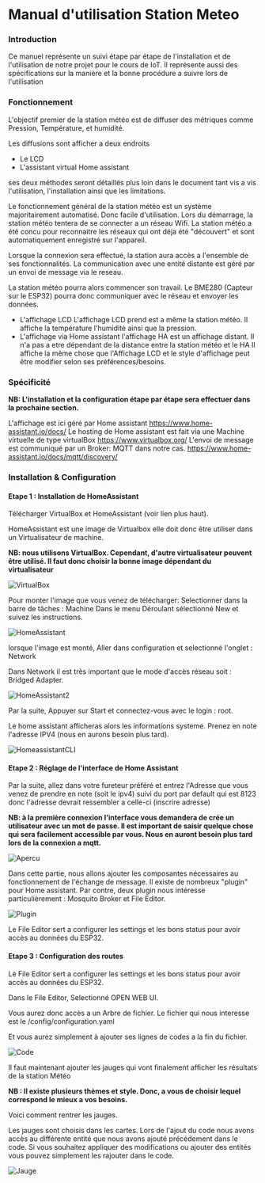 # Manual d'utilisation Station Meteo

### Introduction

Ce manuel représente un suivi étape par étape de l'installation et de l'utilisation de notre projet pour le cours de IoT.
Il représente aussi des spécifications sur la manière et la bonne procédure a suivre lors de l'utilisation

### Fonctionnement

L'objectif premier de la station météo est de diffuser des métriques comme Pression, Température, et humidité.

Les diffusions sont afficher a deux endroits
* Le LCD
* L'assistant virtual Home assistant

ses deux méthodes seront détaillés plus loin dans le document tant vis a vis l'utilisation, l'installation ainsi que les limitations.

Le fonctionnement général de la station météo est un système majoritairement automatisé. Donc facile d'utilisation. Lors du démarrage, la station météo tentera de se connecter
a un réseau Wifi. La station météo a été concu pour reconnaitre les réseaux qui ont déja été "découvert" et sont automatiquement enregistré sur l'appareil.

Lorsque la connexion sera effectué, la station aura accès a l'ensemble de ses fonctionnalités. La communication avec une entité distante est géré par un envoi de message via le reseau.

La station météo pourra alors commencer son travail. Le BME280 (Capteur sur le ESP32) pourra donc communiquer avec le réseau et envoyer les données.

* L'affichage LCD 
L'affichage LCD prend est a même la station météo. Il affiche la température l'humidité ainsi que la pression.
* L'affichage via Home assistant
l'affichage HA est un affichage distant. Il n'a pas a etre dépendant de la distance entre la station météo et le HA
Il affiche la même chose que l'Affichage LCD et le style d'affichage peut être modifier selon ses préférences/besoins.

### Spécificité

**NB: L'installation et la configuration étape par étape sera effectuer dans la prochaine section.** 

L'affichage est ici géré par Home assistant  https://www.home-assistant.io/docs/
Le hosting de Home assistant est fait via une Machine virtuelle de type virtualBox https://www.virtualbox.org/
L'envoi de message est communiqué par un Broker: MQTT dans notre cas. https://www.home-assistant.io/docs/mqtt/discovery/

### Installation & Configuration


#### Etape 1 : Installation de HomeAssistant

Télécharger VirtualBox et HomeAssistant (voir lien plus haut).

HomeAssistant est une image de Virtualbox elle doit donc être utiliser dans un Virtualisateur de machine.

**NB: nous utilisons VirtualBox. Cependant, d'autre virtualisateur peuvent être utilisé. Il faut donc choisir la bonne image dépendant du virtualisateur**

![VirtualBox](/Image/VirtualBox.png)

Pour monter l'image que vous venez de télécharger: Selectionner dans la barre de tâches : Machine
Dans le menu Déroulant sélectionné New et suivez les instructions.

![HomeAssistant](/Image/HomeAssistant.png)

lorsque l'image est monté,  Aller dans configuration et selectionné l'onglet : Network

Dans Network il est très important que le mode d'accès réseau soit : Bridged Adapter.


![HomeAssistant2](/Image/HomeAssistant2.png)

Par la suite, Appuyer sur Start et connectez-vous avec le login : root.

Le home assistant afficheras alors les informations systeme. 
Prenez en note l'adresse IPV4 (nous en aurons besoin plus tard).

![HomeassistantCLI](/Image/HomeAssistantCLI.png)


#### Etape 2 : Réglage de l'interface de Home Assistant

Par la suite, allez dans votre fureteur préféré et entrez l'Adresse que vous venez de prendre en note (soit le ipv4) suivi du port par default qui est 8123
donc l'adresse devrait ressembler a celle-ci (inscrire adresse)

**NB: à la première connexion l'interface vous demandera de crée un utilisateur avec un mot de passe. Il est important de saisir quelque chose qui sera facilement accessible par vous. Nous en auront besoin plus tard lors de la connexion a mqtt.** 

![Apercu](/Image/Apercu.png)

Dans cette partie, nous allons ajouter les composantes nécessaires au fonctionnement de l'échange de message.
Il existe de nombreux "plugin" pour Home assistant. Par contre, deux plugin nous intéresse particulièrement : Mosquito Broker et File Editor.

![Plugin](/Image/Plugins.png)

Le File Editor sert a configurer les settings et les bons status pour avoir accès au données du ESP32.

#### Etape 3 : Configuration des routes 

Le File Editor sert a configurer les settings et les bons status pour avoir accès au données du ESP32.

Dans le File Editor, Selectionné OPEN WEB UI.

Vous aurez donc accès a un Arbre de fichier. Le fichier qui nous interesse est le /config/configuration.yaml

Et vous aurez simplement à ajouter ses lignes de codes a la fin du fichier.

![Code](/Image/Code.png)

Il faut maintenant ajouter les jauges qui vont finalement afficher les résultats de la station Météo

**NB :  Il existe plusieurs thèmes et style. Donc, a vous de choisir lequel correspond le mieux a vos besoins.**

Voici comment rentrer les jauges.

Les jauges sont choisis dans les cartes. Lors de l'ajout du code nous avons accès au différente entité que nous avons ajouté précédement dans le code.
Si vous souhaitez appliquer des modifications ou ajouter des entités vous pouvez simplement les rajouter dans le code.

![Jauge](/Image/Jauge.png)